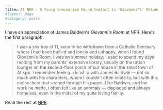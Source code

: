 ```yaml
---
title: At NPR - A Young Seminarian Found Comfort In 'Giovanni's' Melancholy
#layout: page
#category: posts
---
```

I have an appreciation of James Baldwin's *Giovanni's Room* at NPR. Here's the first paragraph:

>I was a shy boy of 11, soon to be withdrawn from a Catholic Seminary where I had been bullied and lonely and unhappy, when I found Giovanni's Room. I was on summer holiday; I used to spend my days reading from my parents' extensive library, usually on the rattan lounger on the second-floor porch of our house in the small town of Afikpo. I remember feeling a kinship with James Baldwin — not so much with his characters, whom I couldn't often relate to, but with this melancholy that seeped through his pages. Like Baldwin, and the work he made, I often felt like an anomaly — displaced and always homeless, even in the midst of my quite loving family.

Read the rest at [NPR](http://www.npr.org/2013/12/28/257375561/a-young-seminarian-found-comfort-in-giovannis-melancholy?sc=tw&cc=share).

